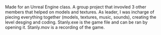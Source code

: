 Made for an Unreal Engine class. A group project that invovled 3 other members that helped on models and textures. As leader, I was incharge of piecing everything together (models, textures, music, sounds), creating the level desging and coding.
Stanly.exe is the game file and can be ran by opening it. Stanly.mov is a recording of the game. 
